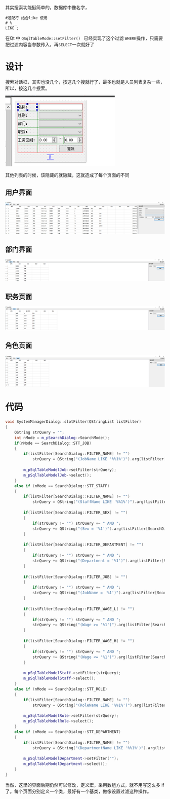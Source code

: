 其实搜索功能挺简单的，数据库中像名字，

~~~mysql
#通配符 结合like 使用
# % _ 
LIKE ;
~~~

在Qt 中 `QSqlTableMode::setFilter() ` 已经实现了这个过滤 `WHERE`操作，只需要把过滤内容当参数传入，再`SELECT`一次就好了



# 设计

搜索对话框，其实也没几个，按这几个搜就行了，最多也就是人员列表复杂一些，所以，按这几个搜索。

![1630426960265](images/1630426960265.png)

其他列表的时候，该隐藏的就隐藏，这就造成了每个页面的不同

## 用户界面

![1630427035882](images/1630427035882.png)

## 部门界面

![1630427056654](images/1630427056654.png)

## 职务页面

![1630427111653](images/1630427111653.png)

## 角色页面

![1630427123158](images/1630427123158.png)





# 代码

~~~c++
void SystemManagerDialog::slotFilter(QStringList listFilter)
{
    QString strQuery = "";
    int nMode = m_pSearchDialog->SearchMode();
    if(nMode == SearchDialog::STT_JOB)
    {
        if(listFilter[SearchDialog::FILTER_NAME] != "")
            strQuery = QString("(JobName LIKE '%%1%')").arg(listFilter[SearchDialog::FILTER_NAME]);

        m_pSqlTableModelJob->setFilter(strQuery);
        m_pSqlTableModelJob->select();
    }
    else if (nMode == SearchDialog::STT_STAFF)
    {
        if(listFilter[SearchDialog::FILTER_NAME] != "")
            strQuery = QString("(StaffName LIKE '%%1%')").arg(listFilter[SearchDialog::FILTER_NAME]);

        if(listFilter[SearchDialog::FILTER_SEX] != "")
        {
            if(strQuery != "") strQuery += " AND ";
            strQuery += QString("(Sex = '%1')").arg(listFilter[SearchDialog::FILTER_SEX]);
        }

        if(listFilter[SearchDialog::FILTER_DEPARTMENT] != "")
        {
            if(strQuery != "") strQuery += " AND ";
            strQuery += QString("(Department = '%1')").arg(listFilter[SearchDialog::FILTER_DEPARTMENT]);
        }

        if(listFilter[SearchDialog::FILTER_JOB] != "")
        {
            if(strQuery != "") strQuery += " AND ";
            strQuery += QString("(JobName = '%1')").arg(listFilter[SearchDialog::FILTER_JOB]);
        }

        if(listFilter[SearchDialog::FILTER_WAGE_L] != "")
        {
            if(strQuery != "") strQuery += " AND ";
            strQuery += QString("(Wage >= '%1')").arg(listFilter[SearchDialog::FILTER_WAGE_L]);
        }

        if(listFilter[SearchDialog::FILTER_WAGE_H] != "")
        {
            if(strQuery != "") strQuery += " AND ";
            strQuery += QString("(Wage <= '%1')").arg(listFilter[SearchDialog::FILTER_WAGE_H]);
        }

        m_pSqlTableModelStaff->setFilter(strQuery);
        m_pSqlTableModelStaff->select();
    }
    else if (nMode == SearchDialog::STT_ROLE)
    {
        if(listFilter[SearchDialog::FILTER_NAME] != "")
            strQuery = QString("(RoleName LIKE '%%1%')").arg(listFilter[SearchDialog::FILTER_NAME]);

        m_pSqlTableModelRole->setFilter(strQuery);
        m_pSqlTableModelRole->select();
    }
    else if (nMode == SearchDialog::STT_DEPARTMENT)
    {
        if(listFilter[SearchDialog::FILTER_NAME] != "")
            strQuery = QString("(DepartmentName LIKE '%%1%')").arg(listFilter[SearchDialog::FILTER_NAME]);

        m_pSqlTableModelDepartment->setFilter("");
        m_pSqlTableModelDepartment->select();
    }
}
~~~



当然，这里的界面后期仍然可以修改，定义宏，采用数组方式，就不用写这么多 if 了。每个页面分别定义一个类，最好有一个基类，做像设置过滤这种操作。
